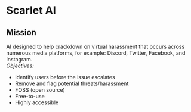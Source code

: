 # Scarlet AI
## Mission
AI designed to help crackdown on virtual harassment that occurs across numerous media platforms, for example: Discord, Twitter, Facebook, and Instagram. <br>
*Objectives:*
- Identify users before the issue escalates
- Remove and flag potential threats/harassment
- FOSS (open source)
- Free-to-use
- Highly accessible
